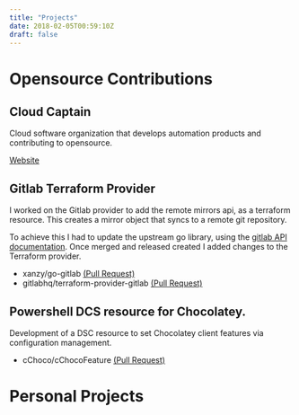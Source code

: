 ```yaml
---
title: "Projects"
date: 2018-02-05T00:59:10Z
draft: false
---
```


# Opensource Contributions 

## Cloud Captain 

Cloud software organization that develops automation products and contributing to opensource.

[Website](https://cloudcaptainco.github.io/)


## Gitlab Terraform Provider

I worked on the Gitlab provider to add the remote mirrors api, as a terraform resource. This creates a mirror object that syncs to a remote git repository.

To achieve this I had to update the upstream go library, using the [gitlab API documentation](https://docs.gitlab.com/ee/user/project/repository/repository_mirroring.html). Once merged and released created I added changes to the Terraform provider.

- xanzy/go-gitlab [(Pull Request)](https://github.com/xanzy/go-gitlab/pull/879)
- gitlabhq/terraform-provider-gitlab [(Pull Request)](https://github.com/gitlabhq/terraform-provider-gitlab/pull/358)


## Powershell DCS resource for Chocolatey.
Development of a DSC resource to set Chocolatey client features via configuration management.

-  cChoco/cChocoFeature [(Pull Request)](https://github.com/chocolatey/cChoco/pull/89)

# Personal Projects